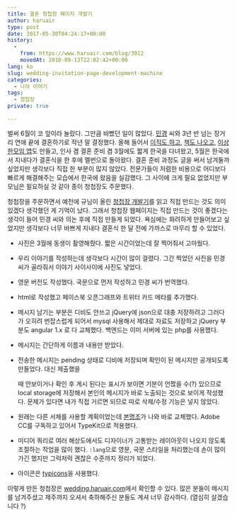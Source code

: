 ```yaml
---
title: 결혼 청첩장 페이지 개발기
author: haruair
type: post
date: 2017-05-30T04:24:17+00:00
history:
  - 
    from: https://www.haruair.com/blog/3912
    movedAt: 2018-09-13T22:02:42+00:00
lang: ko
slug: wedding-invitation-page-development-machine
categories:
  - 나의 이야기
tags:
  - 청첩장
private: true

---
```

벌써 6월이 코 앞이라 놀랐다. 그만큼 바빴던 일이 많았다. [민경][1] 씨와 3년 반 넘는 장거리 연애 끝에 결혼하기로 작년 말 결정했다. 올해 들어서 [이직도 하고][2], [책도 나오고][3], [이상한모임 앱][4]도 만들고, 인사 겸 결혼 준비 겸 3월에도 짧게 한국을 다녀왔고, 5월은 한국에서 지내다가 결혼식을 한 후에 멜번으로 돌아왔다. 결혼 준비 과정도 글을 써서 남겨둘까 싶었지만 생각보다 직접 한 부분이 많지 않았다. 전문가들이 저렴한 비용으로 어디보다 빠르게 해결해주는 모습에서 한국에 왔음을 실감했다. 그 사이에 크게 필요 없었지만 부모님은 필요하실 것 같아 종이 청첩장도 주문했다.

청첩장을 주문하면서 예전에 규님이 올린 [청첩장 개발기][5]를 읽고 직접 만드는 것도 의미 있겠다 생각했던 게 기억이 났다. 그래서 청첩장 웹페이지는 직접 만드는 것이 좋겠다는 생각이 들어 민경 씨와 의논 후에 직접 만들게 되었다. 욕심에는 화려하게 만들어보고 싶었지만 생각보다 너무 바쁘게 지내다 결혼식 한 달 전에 가까스로 마무리 할 수 있었다.

  * 사진은 3월에 동생이 촬영해줬다. 짧은 시간이었는데 잘 찍어줘서 고마웠다.
  * 우리 이야기를 작성하는데 생각보다 시간이 많이 걸렸다. 그간 찍었던 사진을 민경 씨가 골라줘서 이야기 사이사이에 사진도 넣었다.
  * 영문 버전도 작성했다. 국문으로 먼저 작성하고 민경 씨가 번역했다.
  * html로 작성했고 페이스북 오픈그래프와 트위터 카드 메타를 추가했다.
  * 메시지 남기는 부분은 디비도 안쓰고 jQuery에 json으로 대충 저장하려고 그러다가 오히려 번잡스럽게 되어서 mysql 사용해서 제대로 자료도 저장하고 jQuery 부분도 angular 1.x 로 다 교체했다. 백엔드는 이미 서버에 있는 php를 사용했다.
  * 메시지는 간단하게 이름과 내용만 받았다.
  * 전송한 메시지는 pending 상태로 디비에 저장되며 확인이 된 메시지만 공개되도록 만들었다. 대신 제출했을
  
    때 안보이거나 확인 후 게시 된다는 표시가 보이면 기분이 언짢을 수(?) 있으므로 local storage에 저장해서 본인의 메시지가 바로 노출되는 것으로 보이게 작성했다. 문제가 있다면 내가 직접 거르면 되므로 따로 삭제/수정 기능은 넣지 않았다.
  * 원래는 다른 서체를 사용할 계획이었는데 [본명조][6]가 나와 바로 교체했다. Adobe CC를 구독하고 있어서 TypeKit으로 적용했다.
  * 미디어 쿼리로 여러 해상도에서도 디자이너가 고통받는 레이아웃이 나오지 않도록 조절하는 작업을 많이 했다. `:lang`으로 영문, 국문 스타일을 처리했는데 손이 많이 가긴 했지만 그럭저럭 괜찮은 수준까지 정리가 되었다.
  * 아이콘은 [typicons][7]을 사용했다.

이렇게 만든 청첩장은 [wedding.haruair.com][8]에서 확인할 수 있다. 많은 분들이 메시지를 남겨주셨고 제주까지 오셔서 축하해주신 분들도 계셔 너무 감사하다. (열심히 살겠습니다 ?)

 [1]: https://twitter.com/mindy_j13
 [2]: http://www.haruair.com/blog/3850
 [3]: http://www.insightbook.co.kr/11799
 [4]: https://www.weirdx.io/
 [5]: https://lazygyu.net/blog/dev_invitation
 [6]: https://source.typekit.com/source-han-serif/kr/
 [7]: http://www.typicons.com/
 [8]: http://wedding.haruair.com
